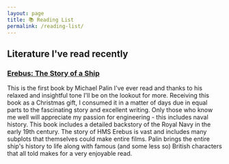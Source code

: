 ```yaml
---
layout: page
title: 📚 Reading List
permalink: /reading-list/
---
```

## Literature I've read recently

### [Erebus: The Story of a Ship](https://www.waterstones.com/book/erebus-the-story-of-a-ship/michael-palin/9781847948120)

This is the first book by Michael Palin I've ever read and thanks to his relaxed and insightful tone I'll be on the lookout for more. Receiving this book as a Christmas gift, I consumed it in a matter of days due in equal parts to the fascinating story and excellent writing. Only those who know me well will appreciate my passion for engineering - this includes naval history. This book includes a detailed backstory of the Royal Navy in the early 19th century. The story of HMS Erebus is vast and includes many subplots that themselves could make entire films. Palin brings the entire ship's history to life along with famous (and some less so) British characters that all told makes for a very enjoyable read.